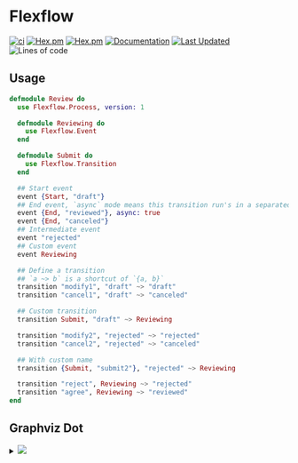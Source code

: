 # Flexflow

[![ci](https://github.com/clszzyh/flexflow/workflows/ci/badge.svg)](https://github.com/clszzyh/flexflow/actions)
[![Hex.pm](https://img.shields.io/hexpm/v/flexflow)](http://hex.pm/packages/flexflow)
[![Hex.pm](https://img.shields.io/hexpm/dt/flexflow)](http://hex.pm/packages/flexflow)
[![Documentation](https://img.shields.io/badge/hexdocs-latest-blue.svg)](https://hexdocs.pm/flexflow/readme.html)
[![Last Updated](https://img.shields.io/github/last-commit/clszzyh/flexflow.svg)](https://github.com/clszzyh/flexflow/commits/master)
![Lines of code](https://img.shields.io/tokei/lines/github/clszzyh/flexflow)

<!-- MDOC -->

## Usage

```elixir
defmodule Review do
  use Flexflow.Process, version: 1

  defmodule Reviewing do
    use Flexflow.Event
  end

  defmodule Submit do
    use Flexflow.Transition
  end

  ## Start event
  event {Start, "draft"}
  ## End event, `async` mode means this transition run's in a separated elixir process.
  event {End, "reviewed"}, async: true
  event {End, "canceled"}
  ## Intermediate event
  event "rejected"
  ## Custom event
  event Reviewing

  ## Define a transition
  ## `a ~> b` is a shortcut of `{a, b}`
  transition "modify1", "draft" ~> "draft"
  transition "cancel1", "draft" ~> "canceled"

  ## Custom transition
  transition Submit, "draft" ~> Reviewing

  transition "modify2", "rejected" ~> "rejected"
  transition "cancel2", "rejected" ~> "canceled"

  ## With custom name
  transition {Submit, "submit2"}, "rejected" ~> Reviewing

  transition "reject", Reviewing ~> "rejected"
  transition "agree", Reviewing ~> "reviewed"
end
```

<!-- MDOC -->

## Graphviz Dot

<details>
<summary><img src="https://g.gravizo.com/source/custom_mark?https%3A%2F%2Fraw.githubusercontent.com%2Fclszzyh%2Fflexflow%2Fmaster%2FREADME.md"></summary>

```dot
// custom_mark
digraph review {
  size ="4,4";
  draft [label="draft",shape=doublecircle,color=".7 .3 1.0"];
  reviewed [label="reviewed",style=bold,shape=circle,color=red];
  canceled [label="canceled",shape=circle,color=red];
  rejected [label="rejected",shape=box];
  reviewing [label="reviewing",shape=box];
  draft -> draft [label="modify1",color=blue];
  draft -> canceled [label="cancel1"];
  draft -> reviewing [label="submit_draft"];
  rejected -> rejected [label="modify2",color=blue];
  rejected -> canceled [label="cancel2"];
  rejected -> reviewing [label="submit2"];
  reviewing -> rejected [label="reject"];
  reviewing -> reviewed [label="agree"];
}
// custom_mark
```
</details>
